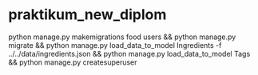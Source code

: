 # praktikum_new_diplom
python manage.py makemigrations food users && python manage.py migrate && python manage.py load_data_to_model Ingredients -f ../../data/ingredients.json && python manage.py load_data_to_model Tags && python manage.py createsuperuser
